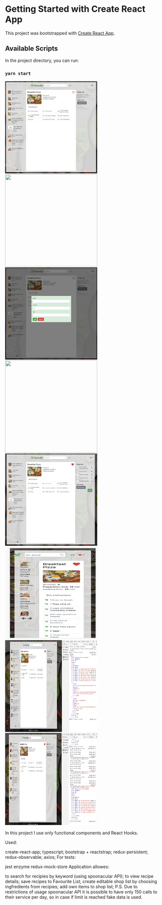 # Getting Started with Create React App

This project was bootstrapped with [Create React App](https://github.com/facebook/create-react-app).

## Available Scripts

In the project directory, you can run:

### `yarn start`
<img src="src/assets/img/1.png" width="300" height="300"/><img src="src/assets/img/2.png" width="300" height="300"/>
<img src="src/assets/img/3.png" width="300" height="300"/><img src="src/assets/img/4.png" width="300" height="300"/>
<img src="src/assets/img/5.png" width="300" height="300"/><img src="src/assets/img/6.png" width="300" height="300"/>
<img src="src/assets/img/7.png" width="300" height="300"/><img src="src/assets/img/8.png" width="300" height="300"/>



In this project I use only functional components and React Hooks.

Used:

create-react-app;
typescript;
bootstrap + reactstrap;
redux-persistent;
redux-observable;
axios;
For tests:

jest
enzyme
redux-mock-store
Application allowes:

to search for recipies by keyword (using spoonacular API);
to view recipe details;
save recipes to Favourite List;
create editable shop list by choosing ingfredients from recipies;
add own items to shop list;
P.S. Due to restrictions of usage spoonacular API it is possible to have only 150 calls to their service per day, so in case if limit is reached fake data is used.
